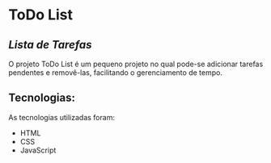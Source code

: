 # ToDo List

## _Lista de Tarefas_

O projeto ToDo List é um pequeno projeto no qual pode-se adicionar tarefas pendentes e removê-las, facilitando o gerenciamento de tempo.

## Tecnologias:
As tecnologias utilizadas foram:

- HTML
- CSS
- JavaScript

